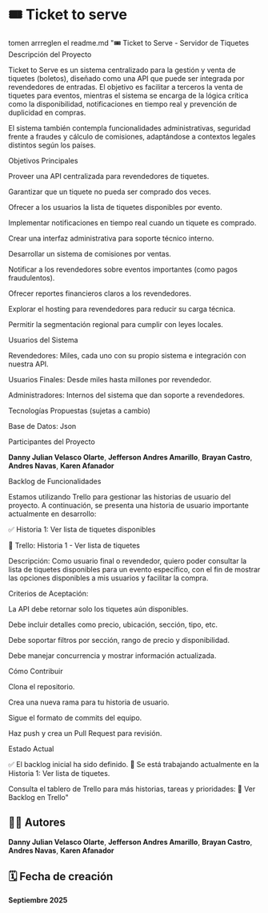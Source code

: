 # 🎟️ Ticket to serve

tomen arrreglen el readme.md "🎟️ Ticket to Serve - Servidor de Tiquetes
Descripción del Proyecto

Ticket to Serve es un sistema centralizado para la gestión y venta de tiquetes (boletos), diseñado como una API que puede ser integrada por revendedores de entradas. El objetivo es facilitar a terceros la venta de tiquetes para eventos, mientras el sistema se encarga de la lógica crítica como la disponibilidad, notificaciones en tiempo real y prevención de duplicidad en compras.

El sistema también contempla funcionalidades administrativas, seguridad frente a fraudes y cálculo de comisiones, adaptándose a contextos legales distintos según los países.

Objetivos Principales

Proveer una API centralizada para revendedores de tiquetes.

Garantizar que un tiquete no pueda ser comprado dos veces.

Ofrecer a los usuarios la lista de tiquetes disponibles por evento.

Implementar notificaciones en tiempo real cuando un tiquete es comprado.

Crear una interfaz administrativa para soporte técnico interno.

Desarrollar un sistema de comisiones por ventas.

Notificar a los revendedores sobre eventos importantes (como pagos fraudulentos).

Ofrecer reportes financieros claros a los revendedores.

Explorar el hosting para revendedores para reducir su carga técnica.

Permitir la segmentación regional para cumplir con leyes locales.

Usuarios del Sistema

Revendedores: Miles, cada uno con su propio sistema e integración con nuestra API.

Usuarios Finales: Desde miles hasta millones por revendedor.

Administradores: Internos del sistema que dan soporte a revendedores.

Tecnologías Propuestas (sujetas a cambio)

Base de Datos: Json

Participantes del Proyecto

**Danny Julian Velasco Olarte**,
**Jefferson Andres Amarillo**,
**Brayan Castro**,
**Andres Navas**,
**Karen Afanador**

Backlog de Funcionalidades

Estamos utilizando Trello para gestionar las historias de usuario del proyecto. A continuación, se presenta una historia de usuario importante actualmente en desarrollo:

✅ Historia 1: Ver lista de tiquetes disponibles

🔗 Trello: Historia 1 - Ver lista de tiquetes

Descripción:
Como usuario final o revendedor, quiero poder consultar la lista de tiquetes disponibles para un evento específico, con el fin de mostrar las opciones disponibles a mis usuarios y facilitar la compra.

Criterios de Aceptación:

La API debe retornar solo los tiquetes aún disponibles.

Debe incluir detalles como precio, ubicación, sección, tipo, etc.

Debe soportar filtros por sección, rango de precio y disponibilidad.

Debe manejar concurrencia y mostrar información actualizada.

Cómo Contribuir

Clona el repositorio.

Crea una nueva rama para tu historia de usuario.

Sigue el formato de commits del equipo.

Haz push y crea un Pull Request para revisión.

Estado Actual

✅ El backlog inicial ha sido definido.
📌 Se está trabajando actualmente en la Historia 1: Ver lista de tiquetes.

Consulta el tablero de Trello para más historias, tareas y prioridades:
🔗 Ver Backlog en Trello"


## 👨‍💻 Autores
**Danny Julian Velasco Olarte**,
**Jefferson Andres Amarillo**,
**Brayan Castro**,
**Andres Navas**,
**Karen Afanador**

## 🗓️ Fecha de creación
**Septiembre 2025**


